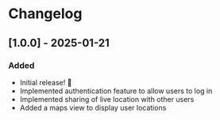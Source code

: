 # Changelog

## [1.0.0] - 2025-01-21

### Added

- Initial release! 🚀
- Implemented authentication feature to allow users to log in
- Implemented sharing of live location with other users
- Added a maps view to display user locations